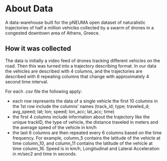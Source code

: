# About Data
A data-warehouse built for the pNEUMA open dataset of naturalistic trajectories of half a million vehicles collected by a swarm of drones in a congested downtown area of Athens, Greece.

## How it was collected
The data is initially a video feed of drones tracking different vehicles on the road. Then this was turned into a trajectory describing format. In our data the vehicles are described with 4 columns, and the trajectories are described with 6 repeating columns that change with approximately 4 second time interval.

For each .csv file the following apply:

- each row represents the data of a single vehicle
the first 10 columns in the 1st row include the columns’ names (track_id; type; traveled_d; avg_speed; lat; lon; speed; lon_acc; lat_acc; time)
- the first 4 columns include information about the trajectory like the unique trackID, the type of vehicle, the distance traveled in meters and the average speed of the vehicle in km/h
- the last 6 columns are then repeated every 6 columns based on the time frequency. For example, column_5 contains the latitude of the vehicle at time column_10, and column­­­_11 contains the latitude of the vehicle at time column_16.
Speed is in km/h, Longitudinal and Lateral Acceleration in m/sec2 and time in seconds.